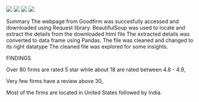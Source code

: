 ![](newplot.png)
![](newplot(2).png)
![](newplot(3).png)
![](newplot(4).png)

Summary
The webpage from Goodfirm was succesfully accessed and downloaded using Request library. BeautifulSoup was used to locate and extract the details from the downloaded html file The extracted details was converted to data frame using Pandas. The file was cleaned and changed to its right datatype The cleaned file was explored for some insights.

FINDINGS

Over 80 firms are rated 5 star while about 18 are rated between 4.8 - 4.9,

Very few firms have a review above 30,

Most of the firms are located in United States followed by India.
